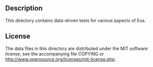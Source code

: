 Description
------------

This directory contains data-driven tests for various aspects of Esa.

License
--------

The data files in this directory are distributed under the MIT software
license, see the accompanying file COPYING or
http://www.opensource.org/licenses/mit-license.php.

